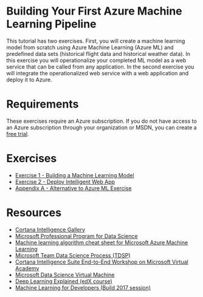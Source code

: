 # Building Your First Azure Machine Learning Pipeline

This tutorial has two exercises. First, you will create a machine learning model from scratch using Azure Machine Learning (Azure ML) and predefined data sets (historical flight data and historical weather data). In this exercise you will operationalize your completed ML model as a web service that can be called from any application. In the second exercise you will integrate the operationalized web service with a web application and deploy it to Azure.

# Requirements

These exercises require an Azure subscription. If you do not have access to an Azure subscription through your organization or MSDN, you can create a [free trial](https://azure.microsoft.com/en-us/free/).

# Exercises

- [Exercise 1 - Building a Machine Learning Model](01_Exercise_1_-_Building_a_Machine_Learning_Model.md)
- [Exercise 2 - Deploy Intelligent Web App](02_Exercise_2_-_Deploy_Intelligent_Web_App.md)
- [Appendix A - Alternative to Azure ML Exercise](09_Appendix_A_-_Alternative_to_Azure_ML_Exercise.md)

# Resources

- [Cortana Intelligence Gallery](https://gallery.cortanaintelligence.com/)
- [Microsoft Professional Program for Data Science](https://academy.microsoft.com/en-us/professional-program/data-science/)
- [Machine learning algorithm cheat sheet for Microsoft Azure Machine Learning](https://docs.microsoft.com/en-us/azure/machine-learning/machine-learning-algorithm-cheat-sheet)
- [Microsoft Team Data Science Process (TDSP)](https://aka.ms/tdsp)
- [Cortana Intelligence Suite End-to-End Workshop on Microsoft Virtual Academy](https://mva.microsoft.com/en-us/training-courses/cortana-intelligence-suite-end-to-end-16972)
- [Microsoft Data Science Virtual Machine](https://docs.microsoft.com/en-us/azure/machine-learning/machine-learning-data-science-provision-vm)
- [Deep Learning Explained (edX course)](https://www.edx.org/course/deep-learning-explained-microsoft-dat236x)
- [Machine Learning for Developers (Build 2017 session)](https://channel9.msdn.com/Events/Build/2017/B8068)
